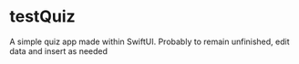 # testQuiz
 A simple quiz app made within SwiftUI. Probably to remain unfinished, edit data and insert as needed
